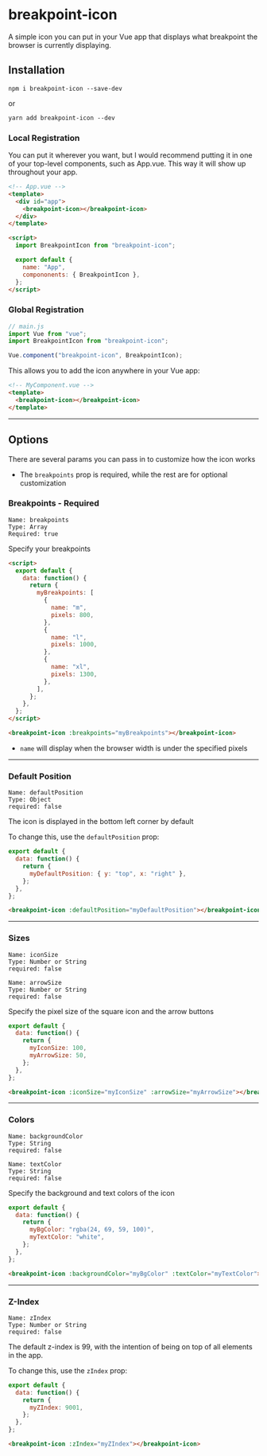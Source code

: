 # breakpoint-icon

A simple icon you can put in your Vue app that displays what breakpoint the browser is currently displaying.

## Installation

```
npm i breakpoint-icon --save-dev
```

or

```
yarn add breakpoint-icon --dev
```

### Local Registration

You can put it wherever you want, but I would recommend putting it
in one of your top-level components, such as App.vue. This way it will
show up throughout your app.

```html
<!-- App.vue -->
<template>
  <div id="app">
    <breakpoint-icon></breakpoint-icon>
  </div>
</template>

<script>
  import BreakpointIcon from "breakpoint-icon";

  export default {
    name: "App",
    compononents: { BreakpointIcon },
  };
</script>
```

### Global Registration

```javascript
// main.js
import Vue from "vue";
import BreakpointIcon from "breakpoint-icon";

Vue.component("breakpoint-icon", BreakpointIcon);
```

This allows you to add the icon anywhere in your Vue app:

```html
<!-- MyComponent.vue -->
<template>
  <breakpoint-icon></breakpoint-icon>
</template>
```

---

## Options

There are several params you can pass in to customize how the icon works

- The `breakpoints` prop is required, while the rest are for optional customization

### **Breakpoints - Required**

```
Name: breakpoints
Type: Array
Required: true
```

Specify your breakpoints

```html
<script>
  export default {
    data: function() {
      return {
        myBreakpoints: [
          {
            name: "m",
            pixels: 800,
          },
          {
            name: "l",
            pixels: 1000,
          },
          {
            name: "xl",
            pixels: 1300,
          },
        ],
      };
    },
  };
</script>
```

```html
<breakpoint-icon :breakpoints="myBreakpoints"></breakpoint-icon>
```

- `name` will display when the browser width is under the specified pixels

---

### Default Position

```
Name: defaultPosition
Type: Object
required: false
```

The icon is displayed in the bottom left corner by default

To change this, use the `defaultPosition` prop:

```javascript
export default {
  data: function() {
    return {
      myDefaultPosition: { y: "top", x: "right" },
    };
  },
};
```

```html
<breakpoint-icon :defaultPosition="myDefaultPosition"></breakpoint-icon>
```

---

### Sizes

```
Name: iconSize
Type: Number or String
required: false
```

```
Name: arrowSize
Type: Number or String
required: false
```

Specify the pixel size of the square icon and the arrow buttons

```javascript
export default {
  data: function() {
    return {
      myIconSize: 100,
      myArrowSize: 50,
    };
  },
};
```

```html
<breakpoint-icon :iconSize="myIconSize" :arrowSize="myArrowSize"></breakpoint-icon>
```

---

### Colors

```
Name: backgroundColor
Type: String
required: false
```

```
Name: textColor
Type: String
required: false
```

Specify the background and text colors of the icon

```javascript
export default {
  data: function() {
    return {
      myBgColor: "rgba(24, 69, 59, 100)",
      myTextColor: "white",
    };
  },
};
```

```html
<breakpoint-icon :backgroundColor="myBgColor" :textColor="myTextColor"></breakpoint-icon>
```

---

### Z-Index

```
Name: zIndex
Type: Number or String
required: false
```

The default z-index is 99, with the intention of being on top of all elements in the app.

To change this, use the `zIndex` prop:

```javascript
export default {
  data: function() {
    return {
      myZIndex: 9001,
    };
  },
};
```

```html
<breakpoint-icon :zIndex="myZIndex"></breakpoint-icon>
```

